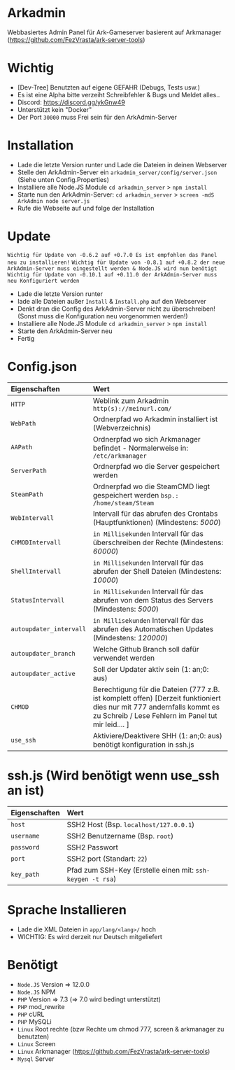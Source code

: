 # Arkadmin 

Webbasiertes Admin Panel für Ark-Gameserver basierent auf Arkmanager (https://github.com/FezVrasta/ark-server-tools)

# Wichtig

- [Dev-Tree] Benutzten auf eigene GEFAHR (Debugs, Tests usw.)
- Es ist eine Alpha bitte verzeiht Schreibfehler & Bugs und Meldet alles..
- Discord: https://discord.gg/ykGnw49
- Unterstützt kein "Docker"
- Der Port `30000` muss Frei sein für den ArkAdmin-Server

# Installation

- Lade die letzte Version runter und Lade die Dateien in deinen Webserver
- Stelle den ArkAdmin-Server ein `arkadmin_server/config/server.json` (Siehe unten Config.Properties)
- Installiere alle Node.JS Module `cd arkadmin_server` > `npm install`
- Starte nun den ArkAdmin-Server: `cd arkadmin_server` > `screen -mdS ArkAdmin node server.js`
- Rufe die Webseite auf und folge der Installation

# Update

`Wichtig für Update von -0.6.2 auf +0.7.0 Es ist empfohlen das Panel neu zu installieren!`
`Wichtig für Update von -0.8.1 auf +0.8.2 der neue ArkAdmin-Server muss eingestellt werden & Node.JS wird nun benötigt`
`Wichtig für Update von -0.10.1 auf +0.11.0 der ArkAdmin-Server muss neu Konfiguriert werden`

- Lade die letzte Version runter
- lade alle Dateien außer `Install` & `Install.php` auf den Webserver
- Denkt dran die Config des ArkAdmin-Server nicht zu überschreiben! (Sonst muss die Konfiguration neu vorgenommen werden!)
- Installiere alle Node.JS Module `cd arkadmin_server` > `npm install`
- Starte den ArkAdmin-Server neu
- Fertig

# Config.json

| Eigenschaften | Wert | 
| :--- | :--- |
| `HTTP` | Weblink zum Arkadmin `http(s)://meinurl.com/` |
| `WebPath` | Ordnerpfad wo Arkadmin installiert ist (Webverzeichnis) |
| `AAPath` | Ordnerpfad wo sich Arkmanager befindet - Normalerweise in: `/etc/arkmanager`  |
| `ServerPath` | Ordnerpfad wo die Server gespeichert werden |
| `SteamPath` | Ordnerpfad wo die SteamCMD liegt gespeichert werden `bsp.: /home/steam/Steam` |
| `WebIntervall` | Intervall für das abrufen des Crontabs (Hauptfunktionen) (Mindestens: *5000*) |
| `CHMODIntervall` | `in Millisekunden` Intervall für das überschreiben der Rechte (Mindestens: *60000*) |
| `ShellIntervall` | `in Millisekunden` Intervall für das abrufen der Shell Dateien (Mindestens: *10000*) |
| `StatusIntervall` | `in Millisekunden` Intervall für das abrufen von dem Status des Servers (Mindestens: *5000*) |
| `autoupdater_intervall` | `in Millisekunden` Intervall für das abrufen des Automatischen Updates (Mindestens: *120000*) |
| `autoupdater_branch` | Welche Github Branch soll dafür verwendet werden |
| `autoupdater_active` | Soll der Updater aktiv sein (1: an;0: aus)  |
| `CHMOD` | Berechtigung für die Dateien (777 z.B. ist komplett offen) [Derzeit funktioniert dies nur mit 777 andernfalls kommt es zu Schreib / Lese Fehlern im Panel tut mir leid.... ] |
| `use_ssh` | Aktiviere/Deaktivere SHH (1: an;0: aus) benötigt konfiguration in ssh.js |

# ssh.js (Wird benötigt wenn use_ssh an ist)

| Eigenschaften | Wert | 
| :--- | :--- |
| `host` | SSH2 Host (Bsp. `localhost/127.0.0.1`) |
| `username` | SSH2 Benutzername (Bsp. `root`) |
| `password` | SSH2 Passwort  |
| `port` | SSH2 port (Standart: `22`) |
| `key_path` | Pfad zum SSH-Key (Erstelle einen mit: `ssh-keygen -t rsa`) |

# Sprache Installieren

- Lade die XML Dateien in `app/lang/<lang>/` hoch 
- WICHTIG: Es wird derzeit nur Deutsch mitgeliefert 

# Benötigt

- `Node.JS` Version => 12.0.0
- `Node.JS` NPM
- `PHP` Version => 7.3 (=> 7.0 wird bedingt unterstützt)
- `PHP` mod_rewrite
- `PHP` cURL
- `PHP` MySQLi
- `Linux` Root rechte (bzw Rechte um chmod 777, screen & arkmanager zu benutzten)
- `Linux` Screen
- `Linux` Arkmanager (https://github.com/FezVrasta/ark-server-tools)
- `Mysql` Server
